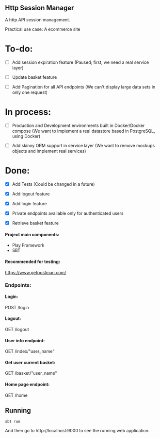 
## Http Session Manager
A http API session management.

Practical use case: A ecommerce site


# To-do:
- [ ] Add session expiration feature (Paused; first, we need a real service layer)
- [ ] Update basket feature
- [ ] Add Pagination for all API endpoints (We can't display large data sets in only one request)


# In process:
- [ ] Production and Development environments built in Docker/Docker compose (We want to implement a real datastore based in PostgreSQL, using Docker)
- [ ] Add skinny ORM support in service layer (We want to remove mockups objects and implement real services)


# Done:
- [x] Add Tests (Could be changed in a future)
- [x] Add logout feature
- [x] Add login feature
- [x] Private endpoints available only for authenticated users
- [x] Retrieve basket feature





#### Project main components:
* Play Framework
* SBT

#### Recommended for testing:
https://www.getpostman.com/


### Endpoints:

#### Login:
POST /login 

#### Logout:
GET /logout

#### User info endpoint:

GET  /index/"user_name" 

#### Get user current basket:

GET  /basket/"user_name"


#### Home page endpoint:
GET  /home


## Running

```
sbt run
```

And then go to http://localhost:9000 to see the running web application.

